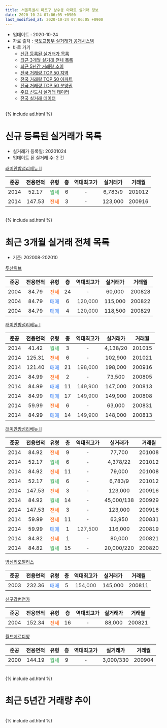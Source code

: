 ```yaml
---
title: 서울특별시 마포구 상수동 아파트 실거래 정보
date: 2020-10-24 07:06:05 +0900
last_modified_at: 2020-10-24 07:06:05 +0900
---
```


* 업데이트 : 2020-10-24
* 자료 출처 : [국토교통부 실거래가 공개시스템](http://rt.molit.go.kr)
* 바로 가기
    * [신규 등록된 실거래가 목록](#신규-등록된-실거래가-목록)
    * [최근 3개월 실거래 전체 목록](#최근-3개월-실거래-전체-목록)
    * [최근 5년간 거래량 추이](#최근-5년간-거래량-추이)
    * [전국 거래량 TOP 50 지역](https://inasie.github.io/apt-trade-info/최근-3개월-전국에서-가장-거래가-많이-발생한-지역)
    * [전국 거래량 TOP 50 아파트](https://inasie.github.io/apt-trade-info/최근-3개월-전국에서-가장-거래가-많이-발생한-아파트)
    * [전국 거래량 TOP 50 분양권](https://inasie.github.io/apt-trade-info/최근-3개월-전국에서-가장-거래가-많이-발생한-분양권)
    * [주요 신도시 실거래 데이터](https://inasie.github.io/apt-trade-info/주요-신도시)
    * [전국 실거래 데이터](https://inasie.github.io/apt-trade-info/전국)
<br>
{% include ad.html %}
<br>

# 신규 등록된 실거래가 목록
* 실거래가 등록일: 20201024
* 업데이트 된 실거래 수: 2 건


[래미안밤섬리베뉴 Ⅱ](https://search.naver.com/search.naver?query=%EC%84%9C%EC%9A%B8%ED%8A%B9%EB%B3%84%EC%8B%9C+%EB%A7%88%ED%8F%AC%EA%B5%AC+%EC%83%81%EC%88%98%EB%8F%99+%EB%9E%98%EB%AF%B8%EC%95%88%EB%B0%A4%EC%84%AC%EB%A6%AC%EB%B2%A0%EB%89%B4+%E2%85%A1)

|준공|전용면적|유형|층|역대최고가|실거래가|거래월|
|:---:|:---:|:---:|:---:|:---:|:---:|:---:|
|2014|52.17|<span style="color:#34a853">월세</span>|6|<span style="color:#444444">-</span>|6,783/9|201012|
|2014|147.53|<span style="color:#ff5a00">전세</span>|3|<span style="color:#444444">-</span>|123,000|200916|


<br>
{% include ad.html %}
<br>

# 최근 3개월 실거래 전체 목록
* 기준: 202008-202010


[두산위브](https://search.naver.com/search.naver?query=%EC%84%9C%EC%9A%B8%ED%8A%B9%EB%B3%84%EC%8B%9C+%EB%A7%88%ED%8F%AC%EA%B5%AC+%EC%83%81%EC%88%98%EB%8F%99+%EB%91%90%EC%82%B0%EC%9C%84%EB%B8%8C)

|준공|전용면적|유형|층|역대최고가|실거래가|거래월|
|:---:|:---:|:---:|:---:|:---:|:---:|:---:|
|2004|84.79|<span style="color:#ff5a00">전세</span>|24|<span style="color:#444444">-</span>|60,000|200828|
|2004|84.79|<span style="color:#4285f3">매매</span>|6|<span style="color:#444444">120,000</span>|115,000|200822|
|2004|84.79|<span style="color:#4285f3">매매</span>|4|<span style="color:#444444">120,000</span>|118,500|200829|

[래미안밤섬리베뉴 Ⅰ](https://search.naver.com/search.naver?query=%EC%84%9C%EC%9A%B8%ED%8A%B9%EB%B3%84%EC%8B%9C+%EB%A7%88%ED%8F%AC%EA%B5%AC+%EC%83%81%EC%88%98%EB%8F%99+%EB%9E%98%EB%AF%B8%EC%95%88%EB%B0%A4%EC%84%AC%EB%A6%AC%EB%B2%A0%EB%89%B4+%E2%85%A0)

|준공|전용면적|유형|층|역대최고가|실거래가|거래월|
|:---:|:---:|:---:|:---:|:---:|:---:|:---:|
|2014|41.42|<span style="color:#34a853">월세</span>|3|<span style="color:#444444">-</span>|4,138/20|201015|
|2014|125.31|<span style="color:#ff5a00">전세</span>|6|<span style="color:#444444">-</span>|102,900|201021|
|2014|121.40|<span style="color:#4285f3">매매</span>|21|<span style="color:#444444">198,000</span>|198,000|200916|
|2014|84.99|<span style="color:#ff5a00">전세</span>|2|<span style="color:#444444">-</span>|73,500|200805|
|2014|84.99|<span style="color:#4285f3">매매</span>|11|<span style="color:#444444">149,900</span>|147,000|200813|
|2014|84.99|<span style="color:#4285f3">매매</span>|17|<span style="color:#444444">149,900</span>|149,900|200808|
|2014|59.99|<span style="color:#ff5a00">전세</span>|6|<span style="color:#444444">-</span>|63,000|200831|
|2014|84.99|<span style="color:#4285f3">매매</span>|14|<span style="color:#444444">149,900</span>|148,000|200813|

[래미안밤섬리베뉴 Ⅱ](https://search.naver.com/search.naver?query=%EC%84%9C%EC%9A%B8%ED%8A%B9%EB%B3%84%EC%8B%9C+%EB%A7%88%ED%8F%AC%EA%B5%AC+%EC%83%81%EC%88%98%EB%8F%99+%EB%9E%98%EB%AF%B8%EC%95%88%EB%B0%A4%EC%84%AC%EB%A6%AC%EB%B2%A0%EB%89%B4+%E2%85%A1)

|준공|전용면적|유형|층|역대최고가|실거래가|거래월|
|:---:|:---:|:---:|:---:|:---:|:---:|:---:|
|2014|84.92|<span style="color:#ff5a00">전세</span>|9|<span style="color:#444444">-</span>|77,700|201008|
|2014|52.17|<span style="color:#34a853">월세</span>|6|<span style="color:#444444">-</span>|4,378/22|201012|
|2014|84.92|<span style="color:#ff5a00">전세</span>|11|<span style="color:#444444">-</span>|79,000|201008|
|2014|52.17|<span style="color:#34a853">월세</span>|6|<span style="color:#444444">-</span>|6,783/9|201012|
|2014|147.53|<span style="color:#ff5a00">전세</span>|3|<span style="color:#444444">-</span>|123,000|200916|
|2014|84.92|<span style="color:#34a853">월세</span>|14|<span style="color:#444444">-</span>|45,000/138|200929|
|2014|147.53|<span style="color:#ff5a00">전세</span>|3|<span style="color:#444444">-</span>|123,000|200916|
|2014|59.99|<span style="color:#ff5a00">전세</span>|11|<span style="color:#444444">-</span>|63,950|200831|
|2014|59.99|<span style="color:#4285f3">매매</span>|1|<span style="color:#444444">127,500</span>|116,000|200819|
|2014|84.82|<span style="color:#ff5a00">전세</span>|1|<span style="color:#444444">-</span>|80,000|200821|
|2014|84.82|<span style="color:#34a853">월세</span>|15|<span style="color:#444444">-</span>|20,000/220|200820|

[밤섬리오팰리스](https://search.naver.com/search.naver?query=%EC%84%9C%EC%9A%B8%ED%8A%B9%EB%B3%84%EC%8B%9C+%EB%A7%88%ED%8F%AC%EA%B5%AC+%EC%83%81%EC%88%98%EB%8F%99+%EB%B0%A4%EC%84%AC%EB%A6%AC%EC%98%A4%ED%8C%B0%EB%A6%AC%EC%8A%A4)

|준공|전용면적|유형|층|역대최고가|실거래가|거래월|
|:---:|:---:|:---:|:---:|:---:|:---:|:---:|
|2003|232.36|<span style="color:#4285f3">매매</span>|5|<span style="color:#444444">154,000</span>|145,000|200811|

[신구강변연가](https://search.naver.com/search.naver?query=%EC%84%9C%EC%9A%B8%ED%8A%B9%EB%B3%84%EC%8B%9C+%EB%A7%88%ED%8F%AC%EA%B5%AC+%EC%83%81%EC%88%98%EB%8F%99+%EC%8B%A0%EA%B5%AC%EA%B0%95%EB%B3%80%EC%97%B0%EA%B0%80)

|준공|전용면적|유형|층|역대최고가|실거래가|거래월|
|:---:|:---:|:---:|:---:|:---:|:---:|:---:|
|2004|152.34|<span style="color:#ff5a00">전세</span>|16|<span style="color:#444444">-</span>|88,000|200821|

[월드메르디앙](https://search.naver.com/search.naver?query=%EC%84%9C%EC%9A%B8%ED%8A%B9%EB%B3%84%EC%8B%9C+%EB%A7%88%ED%8F%AC%EA%B5%AC+%EC%83%81%EC%88%98%EB%8F%99+%EC%9B%94%EB%93%9C%EB%A9%94%EB%A5%B4%EB%94%94%EC%95%99)

|준공|전용면적|유형|층|역대최고가|실거래가|거래월|
|:---:|:---:|:---:|:---:|:---:|:---:|:---:|
|2000|144.19|<span style="color:#34a853">월세</span>|9|<span style="color:#444444">-</span>|3,000/330|200904|


<br>
{% include ad.html %}
<br>

# 최근 5년간 거래량 추이


<div style="width:100%;">
    <canvas id="deal_progress" height="200"></canvas>
</div>

<script>
new Chart(document.getElementById("deal_progress"), {
    type: 'line',
    data: {
        labels: ['201510','201511','201512','201601','201602','201603','201604','201605','201606','201607','201608','201609','201610','201611','201612','201701','201702','201703','201704','201705','201706','201707','201708','201709','201710','201711','201712','201801','201802','201803','201804','201805','201806','201807','201808','201809','201810','201811','201812','201901','201902','201903','201904','201905','201906','201907','201908','201909','201910','201911','201912','202001','202002','202003','202004','202005','202006','202007','202008','202009','202010'],
        datasets: [{
            label: '매매',
            pointRadius: 1,
            data: [8, 7, 3, 3, 2, 4, 3, 4, 10, 10, 11, 19, 14, 8, 3, 2, 6, 5, 10, 13, 18, 12, 2, 6, 4, 5, 9, 11, 6, 3, 2, 1, 1, 2, 19, 3, 1, 1, 3, 0, 2, 2, 0, 3, 7, 6, 12, 5, 13, 14, 9, 1, 2, 1, 0, 2, 10, 11, 7, 1, 0],
            borderColor: "rgba(255, 201, 14, 1)",
            backgroundColor: "rgba(255, 201, 14, 0.5)",
            fill: false,
            lineTension: 0
        },{
            label: '전월세',
            pointRadius: 1,
            data: [2, 3, 6, 7, 4, 11, 4, 10, 8, 3, 10, 18, 19, 19, 25, 21, 20, 10, 7, 8, 7, 9, 4, 15, 2, 10, 6, 11, 9, 8, 4, 4, 3, 7, 6, 9, 14, 16, 14, 25, 14, 9, 11, 5, 5, 6, 11, 10, 8, 9, 8, 9, 12, 8, 4, 10, 6, 9, 7, 4, 6],
            borderColor: "rgba(0, 141, 185, 1)",
            backgroundColor: "rgba(0, 141, 185, 0.5)",
            fill: false,
            lineTension: 0
        }
        ]
    },
    options: {
        responsive: true,
        title: {
            display: false
        },
        tooltips: {
            mode: 'index',
            intersect: false
        },
        hover: {
            mode: 'nearest',
            intersect: true
        },
        scales: {
            xAxes: [{
                display: true,
                scaleLabel: {
                    display: true,
                    labelString: '년/월'
                }
            }],
            yAxes: [{
                display: true,
                ticks: {
                    suggestedMin: 0,
                },
                scaleLabel: {
                    display: true,
                    labelString: '실거래 수'
                }
            }]
        }
    }
});

</script>


<br>
{% include ad.html %}
<br>

